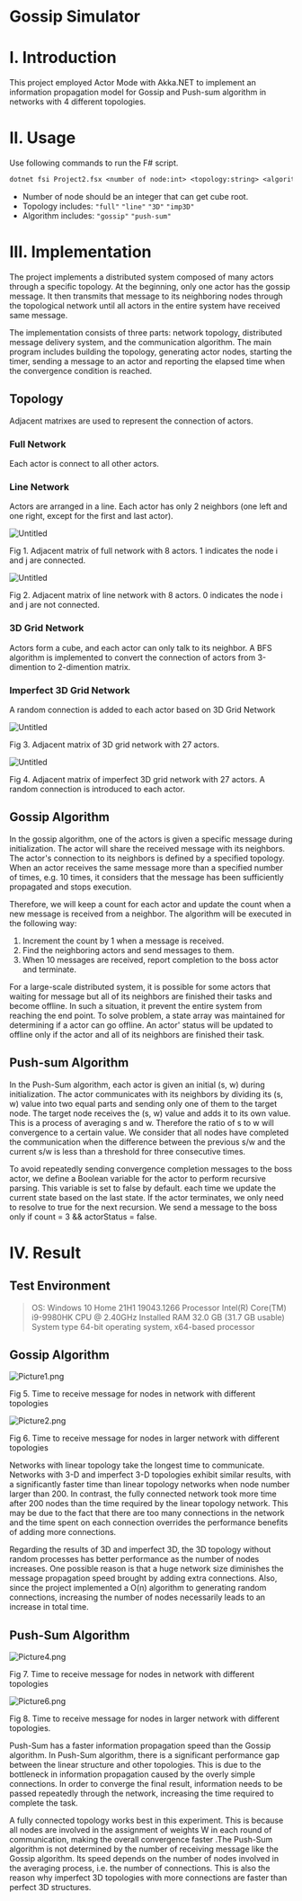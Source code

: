 # Gossip Simulator

# I. Introduction

This project employed Actor Mode with Akka.NET to implement an information propagation model for Gossip and Push-sum algorithm in networks with 4 different topologies. 

# II. Usage

Use following commands to run the F# script.

```latex
dotnet fsi Project2.fsx <number of node:int> <topology:string> <algorithm:string>
```

- Number of node should be an integer that can get cube root.
- Topology includes: `"full"` `"line"` `"3D"` `"imp3D"`
- Algorithm includes: `"gossip"` `"push-sum"`

# III. Implementation

The project implements a distributed system composed of many actors through a specific topology. At the beginning, only one actor has the gossip message. It then transmits that message to its neighboring nodes through the topological network until all actors in the entire system have received same message.

The implementation consists of three parts: network topology, distributed message delivery system, and the communication algorithm. The main program includes building the topology, generating actor nodes, starting the timer, sending a message to an actor and reporting the elapsed time when the convergence condition is reached.

## Topology

Adjacent matrixes are used to represent the connection of actors. 

### Full Network

Each actor is connect to all other actors.

### Line Network

Actors are arranged in a line. Each actor has only 2 neighbors (one left and one right, except for the first and last actor).

![Untitled](https://s3-us-west-2.amazonaws.com/secure.notion-static.com/4ee9bb90-3d5a-4aee-9cd3-209bbc7c6ee1/Untitled.png)

Fig 1. Adjacent matrix of full network with 8 actors. 1 indicates the node i and j are connected.

![Untitled](https://s3-us-west-2.amazonaws.com/secure.notion-static.com/a192f255-1df4-44e7-838d-c44a681e9ec4/Untitled.png)

Fig 2. Adjacent matrix of line network with 8 actors. 0 indicates the node i and j are not connected.

### 3D Grid Network

Actors form a cube, and each actor can only talk to its neighbor. A BFS algorithm is implemented to convert the connection of actors from 3-dimention to 2-dimention matrix.  

### Imperfect 3D Grid Network

A random connection is added to each actor based on 3D Grid Network

![Untitled](https://s3-us-west-2.amazonaws.com/secure.notion-static.com/d94610d3-e8cb-4ff2-97c2-c31361d1f208/Untitled.png)

Fig 3. Adjacent matrix of 3D grid network with 27 actors.

![Untitled](https://s3-us-west-2.amazonaws.com/secure.notion-static.com/108104b3-1af3-4969-ba41-efa50c3a8eaf/Untitled.png)

Fig 4. Adjacent matrix of imperfect 3D grid network with 27 actors. A random connection is introduced to each actor.

## Gossip Algorithm

In the gossip algorithm, one of the actors is given a specific message during initialization. The actor will share the received message with its neighbors. The actor's connection to its neighbors is defined by a specified topology. When an actor receives the same message more than a specified number of times, e.g. 10 times, it considers that the message has been sufficiently propagated and stops execution.

Therefore, we will keep a count for each actor and update the count when a new message is received from a neighbor. The algorithm will be executed in the following way:

1. Increment the count by 1 when a message is received.
2. Find the neighboring actors and send messages to them.
3. When 10 messages are received, report completion to the boss actor and terminate.

For a large-scale distributed system, it is possible for some actors that waiting for message but all of its neighbors are finished their tasks and become offline. In such a situation, it prevent the entire system from reaching the end point. To solve problem, a state array was maintained for determining if a actor can go offline. An actor' status will be updated to offline only if the actor and all of its neighbors are finished their task. 

## Push-sum Algorithm

In the Push-Sum algorithm, each actor is given an initial (s, w) during initialization. The actor communicates with its neighbors by dividing its (s, w) value into two equal parts and sending only one of them to the target node. The target node receives the (s, w) value and adds it to its own value. This is a process of averaging s and w. Therefore the ratio of s to w will convergence to a certain value. We consider that all nodes have completed the communication when the difference between the previous s/w and the current s/w is less than a threshold for three consecutive times.

To avoid repeatedly sending convergence completion messages to the boss actor, we define a Boolean variable for the actor to perform recursive parsing. This variable is set to false by default. each time we update the current state based on the last state. If the actor terminates, we only need to resolve to true for the next recursion. We send a message to the boss only if count = 3 && actorStatus = false.

# IV. Result

## Test Environment

> OS: Windows 10 Home 21H1 19043.1266
Processor	Intel(R) Core(TM) i9-9980HK CPU @ 2.40GHz
Installed RAM	32.0 GB (31.7 GB usable)
System type	64-bit operating system, x64-based processor
> 

## Gossip Algorithm

![Picture1.png](https://s3-us-west-2.amazonaws.com/secure.notion-static.com/9344583b-dfd8-478c-9f9b-e4940056e823/Picture1.png)

Fig 5. Time to receive message for nodes in network with different topologies 

![Picture2.png](https://s3-us-west-2.amazonaws.com/secure.notion-static.com/26a8aef8-1e00-4567-82b0-b2fc4ec694e6/Picture2.png)

Fig 6. Time to receive message for nodes in larger network with different topologies 

Networks with linear topology take the longest time to communicate. Networks with 3-D and imperfect 3-D topologies exhibit similar results, with a significantly faster time than linear topology networks when node number larger than 200. In contrast, the fully connected network took more time after 200 nodes than the time required by the linear topology network. This may be due to the fact that there are too many connections in the network and the time spent on each connection overrides the performance benefits of adding more connections.

Regarding the results of 3D and imperfect 3D, the 3D topology without random processes has better performance as the number of nodes increases. One possible reason is that a huge network size diminishes the message propagation speed brought by adding extra connections. Also, since the project implemented a O(n) algorithm to generating random connections, increasing the number of nodes necessarily leads to an increase in total time.

## Push-Sum Algorithm

![Picture4.png](https://s3-us-west-2.amazonaws.com/secure.notion-static.com/bfdee52e-ca56-4105-95f7-04a55cb8a940/Picture4.png)

Fig 7. Time to receive message for nodes in network with different topologies 

![Picture6.png](https://s3-us-west-2.amazonaws.com/secure.notion-static.com/f55ab724-7af5-429c-9792-e9d864db4a26/Picture6.png)

Fig 8. Time to receive message for nodes in larger network with different topologies.

Push-Sum has a faster information propagation speed than the Gossip algorithm. In Push-Sum algorithm, there is a significant performance gap between the linear structure and other topologies. This is due to the bottleneck in information propagation caused by the overly simple connections. In order to converge the final result, information needs to be passed repeatedly through the network, increasing the time required to complete the task.

A fully connected topology works best in this experiment. This is because all nodes are involved in the assignment of weights W in each round of communication, making the overall convergence faster .The Push-Sum algorithm is not determined by the number of receiving message like the Gossip algorithm. Its speed depends on the number of nodes involved in the averaging process, i.e. the number of connections. This is also the reason why imperfect 3D topologies with more connections are faster than perfect 3D structures.